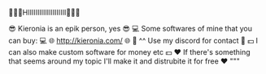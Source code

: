 👋👋👋HIIIIIIIIIIIIIIIIIIII👋👋👋

😎 Kieronia is an epik person, yes 😎
💻 Some softwares of mine that you can buy: 💻
🌐 http://kieronia.com/ 🌐
📝 ^^ Use my discord for contact 📝
💵 I can also make custom software for money etc 💵 
❤️️ If there's something that seems around my topic I'll make it and distrubite it for free ❤️️
"""

